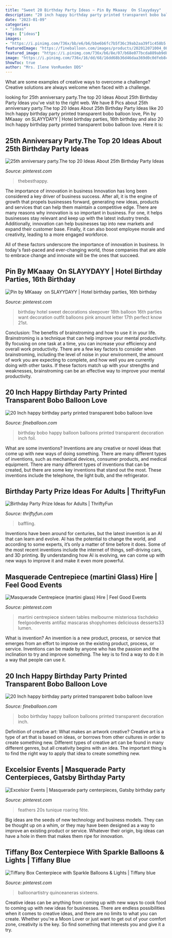```yaml
---
title: "Sweet 20 Birthday Party Ideas ~ Pin By Mkaaay ️ On Slayydayy"
description: "20 inch happy birthday party printed transparent bobo balloon love"
date: "2023-01-09"
categories:
- "ideas"
tags: ["ideas"]
images:
- "https://i.pinimg.com/736x/bb/e6/b6/bbe6b6fc7b5f36c39ab2aa39f1c458b5.jpg"
featuredImage: "https://fineballoon.com/images/products/202012071004_08.jpg"
featured_image: "https://i.pinimg.com/736x/b6/8e/07/b68e077bcda889ab9d8edfb094a66935.jpg"
image: "https://i.pinimg.com/736x/16/dd/68/16dd68b36d46daa369d0c0dfeb8cf370.jpg"
ShowToc: true
author: "Mrs. Ilene VonRueden DDS"
---
```



What are some examples of creative ways to overcome a challenge?
Creative solutions are always welcome when faced with a challenge.

	

		
looking for 25th anniversary party.The top 20 Ideas About 25th Birthday Party Ideas you've visit to the right web. We have 8 Pics about 25th anniversary party.The top 20 Ideas About 25th Birthday Party Ideas like 20 Inch happy birthday party printed transparent bobo balloon love, Pin by MKaaay ️ on SLAYYDAYY | Hotel birthday parties, 16th birthday and also 20 Inch happy birthday party printed transparent bobo balloon love. Here it is:
		
    
## 25th Anniversary Party.The Top 20 Ideas About 25th Birthday Party Ideas

<img loading=lazy src="https://i.pinimg.com/736x/b6/8e/07/b68e077bcda889ab9d8edfb094a66935.jpg" onerror="this.onerror=null;this.src='https://tse1.mm.bing.net/th?id=OIP.8aJW_vPsia3Zwq2kNJbZPAHaLH&amp;pid=15.1';" alt="25th anniversary party.The top 20 Ideas About 25th Birthday Party Ideas">

_Source: pinterest.com_

>thebesthappy. 

	

The importance of innovation in business
Innovation has long been considered a key driver of business success. After all, it is the engine of growth that propels businesses forward, generating new ideas, products and services that can help them maintain a competitive edge.
There are many reasons why innovation is so important in business. For one, it helps businesses stay relevant and keep up with the latest industry trends. Additionally, innovation can help businesses tap into new markets and expand their customer base. Finally, it can also boost employee morale and creativity, leading to a more engaged workforce.

All of these factors underscore the importance of innovation in business. In today's fast-paced and ever-changing world, those companies that are able to embrace change and innovate will be the ones that succeed.

    
## Pin By MKaaay ️ On SLAYYDAYY | Hotel Birthday Parties, 16th Birthday

<img loading=lazy src="https://i.pinimg.com/736x/bb/e6/b6/bbe6b6fc7b5f36c39ab2aa39f1c458b5.jpg" onerror="this.onerror=null;this.src='https://tse2.mm.bing.net/th?id=OIP.UDnKAi6-wG5U7FT-UNxakwHaJ4&amp;pid=15.1';" alt="Pin by MKaaay ️ on SLAYYDAYY | Hotel birthday parties, 16th birthday">

_Source: pinterest.com_

>birthday hotel sweet decorations sleepover 18th balloon 16th parties want decoration outfit balloons pink amount letter 17th perfect know 21st. 

	

Conclusion: The benefits of brainstroming and how to use it in your life.
Brainstroming is a technique that can help improve your mental productivity. By focusing on one task at a time, you can increase your efficiency and overall work productivity. There are a few key factors to consider when brainstroming, including the level of noise in your environment, the amount of work you are expecting to complete, and how well you are currently doing with other tasks. If these factors match up with your strengths and weaknesses, brainstroming can be an effective way to improve your mental productivity.

    
## 20 Inch Happy Birthday Party Printed Transparent Bobo Balloon Love

<img loading=lazy src="https://fineballoon.com/images/products/202012071004_03.jpg" onerror="this.onerror=null;this.src='https://tse1.mm.bing.net/th?id=OIP.0Z_7AV2O0BOXbAz3TZXa1wHaHa&amp;pid=15.1';" alt="20 Inch happy birthday party printed transparent bobo balloon love">

_Source: fineballoon.com_

>birthday bobo happy balloon balloons printed transparent decoration inch foil. 

	

What are some inventions?
Inventions are any creative or novel ideas that come up with new ways of doing something. There are many different types of inventions, such as mechanical devices, consumer products, and medical equipment. 
There are many different types of inventions that can be created, but there are some key inventions that stand out the most. These inventions include the telephone, the light bulb, and the refrigerator.

    
## Birthday Party Prize Ideas For Adults | ThriftyFun

<img loading=lazy src="https://img.thrfun.com/img/025/657/birthday_prize_ideas_for_adults_s1.jpg" onerror="this.onerror=null;this.src='https://tse3.mm.bing.net/th?id=OIP.D6V4ec3yXNBJAZ5dxT0LTgAAAA&amp;pid=15.1';" alt="Birthday Party Prize Ideas for Adults | ThriftyFun">

_Source: thriftyfun.com_

>baffling. 

	

Inventions have been around for centuries, but the latest invention is an AI that can learn and evolve. AI has the potential to change the world, and according to some experts, it’s only a matter of time before it does. Some of the most recent inventions include the internet of things, self-driving cars, and 3D printing. By understanding how AI is evolving, we can come up with new ways to improve it and make it even more powerful.

    
## Masquerade Centrepiece (martini Glass) Hire | Feel Good Events

<img loading=lazy src="https://i.pinimg.com/736x/16/dd/68/16dd68b36d46daa369d0c0dfeb8cf370.jpg" onerror="this.onerror=null;this.src='https://tse4.mm.bing.net/th?id=OIP.bsi6dOuc7HVunCkvi_W7MwHaLH&amp;pid=15.1';" alt="Masquerade Centrepiece (martini glass) Hire | Feel Good Events">

_Source: pinterest.com_

>martini centrepiece sixteen tables melbourne misteriosa tischdeko feelgoodevents antifaz mascaras shopyhomes deliciouss desserts33 lumen. 

	

What is invention?
An invention is a new product, process, or service that emerges from an effort to improve on the existing product, process, or service. Inventions can be made by anyone who has the passion and the inclination to try and improve something. The key is to find a way to do it in a way that people can use it.

    
## 20 Inch Happy Birthday Party Printed Transparent Bobo Balloon Love

<img loading=lazy src="https://fineballoon.com/images/products/202012071004_08.jpg" onerror="this.onerror=null;this.src='https://tse3.mm.bing.net/th?id=OIP.tSyUGvWJOU364-11hDTn4gHaHa&amp;pid=15.1';" alt="20 Inch happy birthday party printed transparent bobo balloon love">

_Source: fineballoon.com_

>bobo birthday happy balloon balloons printed transparent decoration inch. 

	

Definition of creative art: What makes an artwork creative?
Creative art is a type of art that is based on ideas, or borrows from other cultures in order to create something new. 
Different types of creative art can be found in many different genres, but all creativity begins with an idea. The important thing is to find the right way to apply that idea to create something new.

    
## Excelsior Events | Masquerade Party Centerpieces, Gatsby Birthday Party

<img loading=lazy src="https://i.pinimg.com/736x/04/5f/f4/045ff43f13386ca14a5b73ef7173907c--st-party-black-white-gold.jpg" onerror="this.onerror=null;this.src='https://tse4.mm.bing.net/th?id=OIP.igoHn--317zGeZliqt1oLwHaLH&amp;pid=15.1';" alt="Excelsior Events | Masquerade party centerpieces, Gatsby birthday party">

_Source: pinterest.com_

>feathers 20s tunique roaring fête. 

	

Big ideas are the seeds of new technology and business models. They can be thought up on a whim, or they may have been designed as a way to improve an existing product or service. Whatever their origin, big ideas can have a hole in them that makes them ripe for innovation.

    
## Tiffany Box Centerpiece With Sparkle Balloons &amp; Lights | Tiffany Blue

<img loading=lazy src="https://i.pinimg.com/736x/26/9f/c2/269fc20fbabf24b87621634ae4a76d8d.jpg" onerror="this.onerror=null;this.src='https://tse4.mm.bing.net/th?id=OIP.9FoEvzrEtVWJ-v11zoagrgHaLG&amp;pid=15.1';" alt="Tiffany Box Centerpiece with Sparkle Balloons &amp; Lights | Tiffany blue">

_Source: pinterest.com_

>balloonartistry quinceaneras sixteens. 

	

Creative ideas can be anything from coming up with new ways to cook food to coming up with new ideas for businesses. There are endless possibilities when it comes to creative ideas, and there are no limits to what you can create. Whether you're a Moon Lover or just want to get out of your comfort zone, creativity is the key. So find something that interests you and give it a try.

